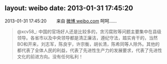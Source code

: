 layout: weibo
date: 2013-01-31 17:45:20
---
2013-01-31 17:45:20  &nbsp;&nbsp;&nbsp;&nbsp;&nbsp;&nbsp; 来自 <a href="http://weibo.com/" rel="nofollow">微博 weibo.com</a>
呵呵……
>  @xcv58_: 中国的官场好人还是比较多的，贪污腐败等问题主要集中在县级领导。各省市以及中央领导都是清正廉洁，遵纪守法，踏实肯干的，当然BO和开来，刘志军，陈良宇，许宗衡，胡长清，陈希同等人除外。其他的都代表了全体人民的利益，代表了先进性生产力的发展要求，代表了先进性文化的前进方向。没有任何私利！ ​​​

